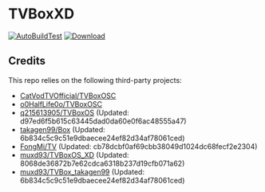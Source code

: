 # TVBoxXD

[![AutoBuildTest](https://github.com/muxd93/TVBoxOS_XD/actions/workflows/auto_build.yml/badge.svg)](https://github.com/muxd93/TVBoxOS_XD/actions/workflows/auto_build.yml)
[![Download](https://img.shields.io/github/v/release/muxd93/TVBoxOS_XD?color=green&logoColor=green&label=Download&logo=DocuSign)](https://github.com/muxd93/TVBoxOS_XD/releases)

## Credits
This repo relies on the following third-party projects:
- [CatVodTVOfficial/TVBoxOSC](https://github.com/CatVodTVOfficial/TVBoxOSC)
- [o0HalfLife0o/TVBoxOSC](https://github.com/o0HalfLife0o/TVBoxOSC/releases)
- [q215613905/TVBoxOS](https://github.com/q215613905/TVBoxOS) (Updated: d97ed6f5b615c63445dad0da60e0f6ac48555a47)
- [takagen99/Box](https://github.com/takagen99/Box) (Updated: 6b834c5c9c51e9dbaecee24ef82d34af78061ced)
- [FongMi/TV](https://github.com/FongMi/TV) (Updated: cb78dcbf0af69cbb38049d1024dc68fecf2e2304)
- [muxd93/TVBoxOS_XD](https://github.com/muxd93/TVBoxOS_XD) (Updated: 8068de36872b7e62cdca6318b237d19cfb071a62)
- [muxd93/TVBox_takagen99](https://github.com/muxd93/TVBox_takagen99) (Updated: 6b834c5c9c51e9dbaecee24ef82d34af78061ced)
